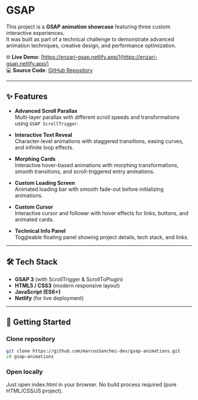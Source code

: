 # GSAP

This project is a **GSAP animation showcase** featuring three custom interactive experiences.  
It was built as part of a technical challenge to demonstrate advanced animation techniques, creative design, and performance optimization.

🌐 **Live Demo**: [https://enzari-gsap.netlify.app/](https://enzari-gsap.netlify.app/)  
💻 **Source Code**: [GitHub Repository](https://github.com/marcosSanchez-dev/gsap-animations)

---

## ✨ Features

- **Advanced Scroll Parallax**  
  Multi-layer parallax with different scroll speeds and transformations using `GSAP ScrollTrigger`.

- **Interactive Text Reveal**  
  Character-level animations with staggered transitions, easing curves, and infinite loop effects.

- **Morphing Cards**  
  Interactive hover-based animations with morphing transformations, smooth transitions, and scroll-triggered entry animations.

- **Custom Loading Screen**  
  Animated loading bar with smooth fade-out before initializing animations.

- **Custom Cursor**  
  Interactive cursor and follower with hover effects for links, buttons, and animated cards.

- **Technical Info Panel**  
  Toggleable floating panel showing project details, tech stack, and links.

---

## 🛠️ Tech Stack

- **GSAP 3** (with ScrollTrigger & ScrollToPlugin)  
- **HTML5 / CSS3** (modern responsive layout)  
- **JavaScript (ES6+)**  
- **Netlify** (for live deployment)

---

## 🚀 Getting Started

### Clone repository
```bash
git clone https://github.com/marcosSanchez-dev/gsap-animations.git
cd gsap-animations
```

### Open locally

Just open index.html in your browser.
No build process required (pure HTML/CSS/JS project).
